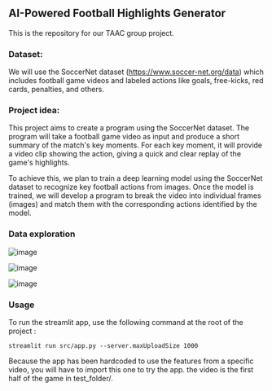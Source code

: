 ## AI-Powered Football Highlights Generator

This is the repository for our TAAC group project.

### Dataset:

We will use the SoccerNet dataset (https://www.soccer-net.org/data) which includes football game videos and labeled actions like goals, free-kicks, red cards, penalties, and others.

### Project idea:

This project aims to create a program using the SoccerNet dataset. The program will take a football game video as input and produce a short summary of the match's key moments. 
For each key moment, it will provide a video clip showing the action, giving a quick and clear replay of the game's highlights. 

To achieve this, we plan to train a deep learning model using the SoccerNet dataset to recognize key football actions from images. 
Once the model is trained, we will develop a program to break the video into individual frames (images) and match them with the corresponding actions identified by the model.

### Data exploration

![image](https://github.com/user-attachments/assets/157e81bc-a648-4b5f-afde-cbc0c218bd06)

![image](https://github.com/user-attachments/assets/621be694-6e49-4d2d-8ddc-e1c58ed5a180)

![image](https://github.com/user-attachments/assets/a8a6b04b-d74e-4135-a782-22969324dbd9)

### Usage 

To run the streamlit app, use the following command at the root of the project :

```
streamlit run src/app.py --server.maxUploadSize 1000
```

Because the app has been hardcoded to use the features from a specific video, you will have to import this one to try the app. the video is the first half of the game in test_folder/.
